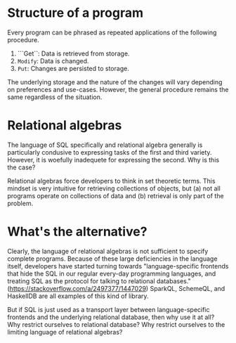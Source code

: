 # Structure of a program
Every program can be phrased as repeated applications of the following procedure.

1. ```Get``: Data is retrieved from storage.
2. ```Modify```: Data is changed.
3. ```Put```: Changes are persisted to storage.

The underlying storage and the nature of the changes will vary depending on preferences and use-cases. However, the general procedure remains the same regardless of the situation.

# Relational algebras
The language of SQL specifically and relational algebra generally is particularly condusive to expressing tasks of the first and third variety. However, it is woefully inadequete for expressing the second. Why is this the case?

Relational algebras force developers to think in set theoretic terms. This mindset is very intuitive for retrieving collections of objects, but (a) not all programs operate on collections of data and (b) retrieval is only part of the problem.

# What's the alternative?
Clearly, the language of relational algebras is not sufficient to specify complete programs. Because of these large deficiencies in the language itself, developers have started turning towards "language-specific frontends that hide the SQL in our regular every-day programming languages, and treating SQL as the protocol for talking to relational databases." (https://stackoverflow.com/a/2497377/1447029) SparkQL, SchemeQL, and HaskellDB are all examples of this kind of library. 

But if SQL is just used as a transport layer between language-specific frontends and the underlying relational database, then why use it at all? Why restrict ourselves to relational database? Why restrict ourselves to the limiting language of relational algebras?
